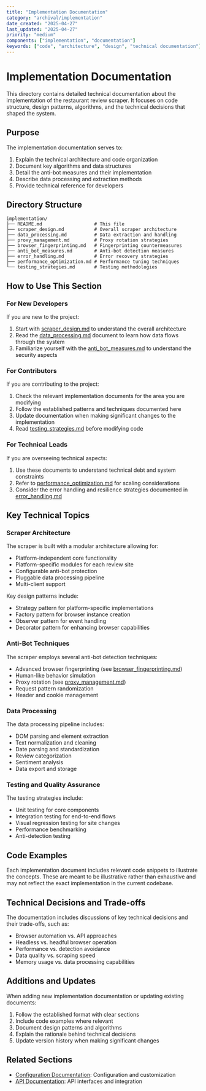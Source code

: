 ```yaml
---
title: "Implementation Documentation"
category: "archival/implementation"
date_created: "2025-04-27"
last_updated: "2025-04-27"
priority: "medium"
components: ["implementation", "documentation"]
keywords: ["code", "architecture", "design", "technical documentation"]
---
```


# Implementation Documentation

This directory contains detailed technical documentation about the implementation of the restaurant review scraper. It focuses on code structure, design patterns, algorithms, and the technical decisions that shaped the system.

## Purpose

The implementation documentation serves to:

1. Explain the technical architecture and code organization
2. Document key algorithms and data structures
3. Detail the anti-bot measures and their implementation
4. Describe data processing and extraction methods
5. Provide technical reference for developers

## Directory Structure

```
implementation/
├── README.md                   # This file
├── scraper_design.md           # Overall scraper architecture
├── data_processing.md          # Data extraction and handling
├── proxy_management.md         # Proxy rotation strategies
├── browser_fingerprinting.md   # Fingerprinting countermeasures
├── anti_bot_measures.md        # Anti-bot detection measures
├── error_handling.md           # Error recovery strategies
├── performance_optimization.md # Performance tuning techniques
└── testing_strategies.md       # Testing methodologies
```

## How to Use This Section

### For New Developers

If you are new to the project:

1. Start with [scraper_design.md](scraper_design.md) to understand the overall architecture
2. Read the [data_processing.md](data_processing.md) document to learn how data flows through the system
3. Familiarize yourself with the [anti_bot_measures.md](anti_bot_measures.md) to understand the security aspects

### For Contributors

If you are contributing to the project:

1. Check the relevant implementation documents for the area you are modifying
2. Follow the established patterns and techniques documented here
3. Update documentation when making significant changes to the implementation
4. Read [testing_strategies.md](testing_strategies.md) before modifying code

### For Technical Leads

If you are overseeing technical aspects:

1. Use these documents to understand technical debt and system constraints
2. Refer to [performance_optimization.md](performance_optimization.md) for scaling considerations
3. Consider the error handling and resilience strategies documented in [error_handling.md](error_handling.md)

## Key Technical Topics

### Scraper Architecture

The scraper is built with a modular architecture allowing for:

- Platform-independent core functionality
- Platform-specific modules for each review site
- Configurable anti-bot protection
- Pluggable data processing pipeline
- Multi-client support

Key design patterns include:

- Strategy pattern for platform-specific implementations
- Factory pattern for browser instance creation
- Observer pattern for event handling
- Decorator pattern for enhancing browser capabilities

### Anti-Bot Techniques

The scraper employs several anti-bot detection techniques:

- Advanced browser fingerprinting (see [browser_fingerprinting.md](browser_fingerprinting.md))
- Human-like behavior simulation
- Proxy rotation (see [proxy_management.md](proxy_management.md))
- Request pattern randomization
- Header and cookie management

### Data Processing

The data processing pipeline includes:

- DOM parsing and element extraction
- Text normalization and cleaning
- Date parsing and standardization
- Review categorization
- Sentiment analysis
- Data export and storage

### Testing and Quality Assurance

The testing strategies include:

- Unit testing for core components
- Integration testing for end-to-end flows
- Visual regression testing for site changes
- Performance benchmarking
- Anti-detection testing

## Code Examples

Each implementation document includes relevant code snippets to illustrate the concepts. These are meant to be illustrative rather than exhaustive and may not reflect the exact implementation in the current codebase.

## Technical Decisions and Trade-offs

The documentation includes discussions of key technical decisions and their trade-offs, such as:

- Browser automation vs. API approaches
- Headless vs. headful browser operation
- Performance vs. detection avoidance
- Data quality vs. scraping speed
- Memory usage vs. data processing capabilities

## Additions and Updates

When adding new implementation documentation or updating existing documents:

1. Follow the established format with clear sections
2. Include code examples where relevant
3. Document design patterns and algorithms
4. Explain the rationale behind technical decisions
5. Update version history when making significant changes

## Related Sections

- [Configuration Documentation](../config/README.md): Configuration and customization
- [API Documentation](../api/README.md): API interfaces and integration
